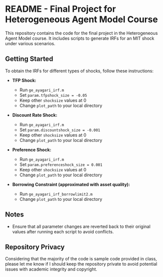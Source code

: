 # README - Final Project for Heterogeneous Agent Model Course

This repository contains the code for the final project in the Heterogeneous Agent Model course. It includes scripts to generate IRFs for an MIT shock under various scenarios.

## Getting Started

To obtain the IRFs for different types of shocks, follow these instructions:

- **TFP Shock:**
  - Run `ge_ayagari_irf.m`
  - Set `param.tfpshock_size = -0.05`
  - Keep other `shocksize` values at 0
  - Change `plot_path` to your local directory

- **Discount Rate Shock:**
  - Run `ge_ayagari_irf.m`
  - Set `param.discountshock_size = -0.001`
  - Keep other `shocksize` values at 0
  - Change `plot_path` to your local directory

- **Preference Shock:**
  - Run `ge_ayagari_irf.m`
  - Set `param.preferenceshock_size = 0.001`
  - Keep other `shocksize` values at 0
  - Change `plot_path` to your local directory

- **Borrowing Constraint (approximated with asset quality):**
  - Run `ge_ayagari_irf_borrowlimit2.m`
  - Change `plot_path` to your local directory

## Notes

- Ensure that all parameter changes are reverted back to their original values after running each script to avoid conflicts.

## Repository Privacy

Considering that the majority of the code is sample code provided in class, please let me know if I should keep the repository private to avoid potential issues with academic integrity and copyright. 
